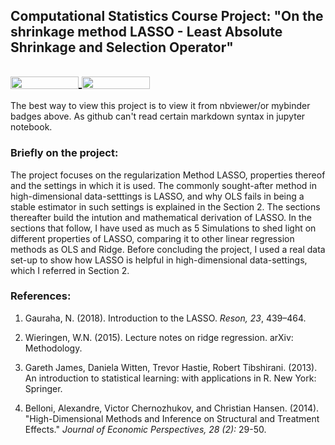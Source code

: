 
## Computational Statistics Course Project: "On the shrinkage method LASSO - Least Absolute Shrinkage and Selection Operator" 

<a href="https://nbviewer.jupyter.org/github/s6soverd/Computational-Statistics-Project-onLASSO/blob/master/finalproject_lasso.ipynb"
   target="_parent">
   <img align="center"
  src="https://raw.githubusercontent.com/jupyter/design/master/logos/Badges/nbviewer_badge.png"
      width="109" height="20">
</a>
<a href="https://mybinder.org/v2/gh/s6soverd/Computational-Statistics-Project-onLASSO/master?filepath=finalproject_lasso.ipynb"
    target="_parent">
    <img align="center"
       src="https://mybinder.org/badge_logo.svg"
       width="109" height="20">
</a>
---

The best way to view this project is to view it from nbviewer/or mybinder badges above. As github can't read certain markdown syntax in jupyter notebook. 

### Briefly on the project:
The project focuses on the regularization Method LASSO, properties thereof and the settings in which it is used. The commonly sought-after method in high-dimensional data-setttings is LASSO, and why OLS fails in being a stable estimator in such settings is explained in the Section 2. The sections thereafter build the intution and mathematical derivation of LASSO. In the sections that follow, I have used as much as 5 Simulations to shed light on different properties of LASSO, comparing it to other linear regression methods as OLS and Ridge. Before concluding the project, I used a real data set-up to show how LASSO is helpful in high-dimensional data-settings, which I referred in Section 2.

### References:
1. Gauraha, N. (2018). Introduction to the LASSO. *Reson, 23*, 439–464. 

2. Wieringen, W.N. (2015). Lecture notes on ridge regression. arXiv: Methodology.

3. Gareth James, Daniela Witten, Trevor Hastie, Robert Tibshirani. (2013). An introduction to statistical learning: with applications in R. New York: Springer.

4. Belloni, Alexandre, Victor Chernozhukov, and Christian Hansen. (2014). "High-Dimensional Methods and Inference on Structural and Treatment Effects." *Journal of Economic Perspectives, 28 (2):* 29-50.





